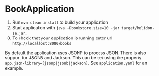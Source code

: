 # BookApplication

1. Run `mvn clean install` to build your application
2. Start application with `java -Dbookstore.size=10 -jar target/helidon-se.jar`.
3. To check that your application is running enter url `http://localhost:8080/books`

By default the application uses JSONP to process JSON. There is also support for
JSONB and Jackson. This can be set using the property `app.json-library=[jsonp|jsonb|jackson]`. See
`application.yaml` for an example.


